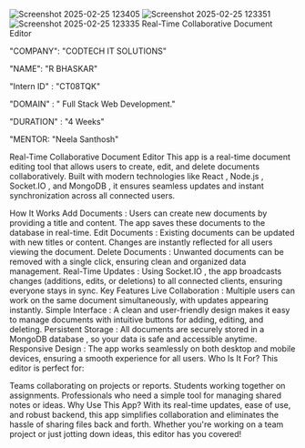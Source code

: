 ![Screenshot 2025-02-25 123405](https://github.com/user-attachments/assets/e8b5a5cd-db5d-482c-9d08-e08c68751aac)
![Screenshot 2025-02-25 123351](https://github.com/user-attachments/assets/0bbb9256-ce00-4f84-8bba-237cc76d1b45)
![Screenshot 2025-02-25 123335](https://github.com/user-attachments/assets/48f27036-e7e0-488d-97be-22e6170fb799)
Real-Time Collaborative Document Editor

"COMPANY": "CODTECH IT SOLUTIONS"

"NAME": "R BHASKAR"

"Intern ID" : "CT08TQK"

"DOMAIN" : " Full Stack Web Development."

"DURATION" : "4 Weeks"

"MENTOR: "Neela Santhosh"

Real-Time Collaborative Document Editor
This app is a real-time document editing tool that allows users to create, edit, and delete documents collaboratively. Built with modern technologies like React , Node.js , Socket.IO , and MongoDB , it ensures seamless updates and instant synchronization across all connected users.

How It Works
Add Documents : Users can create new documents by providing a title and content. The app saves these documents to the database in real-time.
Edit Documents : Existing documents can be updated with new titles or content. Changes are instantly reflected for all users viewing the document.
Delete Documents : Unwanted documents can be removed with a single click, ensuring clean and organized data management.
Real-Time Updates : Using Socket.IO , the app broadcasts changes (additions, edits, or deletions) to all connected clients, ensuring everyone stays in sync.
Key Features
Live Collaboration : Multiple users can work on the same document simultaneously, with updates appearing instantly.
Simple Interface : A clean and user-friendly design makes it easy to manage documents with intuitive buttons for adding, editing, and deleting.
Persistent Storage : All documents are securely stored in a MongoDB database , so your data is safe and accessible anytime.
Responsive Design : The app works seamlessly on both desktop and mobile devices, ensuring a smooth experience for all users.
Who Is It For?
This editor is perfect for:

Teams collaborating on projects or reports.
Students working together on assignments.
Professionals who need a simple tool for managing shared notes or ideas.
Why Use This App?
With its real-time updates, ease of use, and robust backend, this app simplifies collaboration and eliminates the hassle of sharing files back and forth. Whether you're working on a team project or just jotting down ideas, this editor has you covered!

